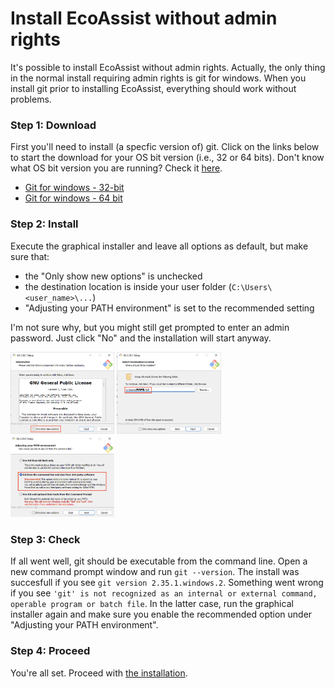 # Install EcoAssist without admin rights
It's possible to install EcoAssist without admin rights. Actually, the only thing in the normal install requiring admin rights is git for windows. When you install git prior to installing EcoAssist, everything should work without problems.

### Step 1: Download
First you'll need to install (a specfic version of) git. Click on the links below to start the download for your OS bit version (i.e., 32 or 64 bits). Don't know what OS bit version you are running? Check it [here](https://toolster.net/os_bit_checker).

* [Git for windows - 32-bit](https://github.com/git-for-windows/git/releases/download/v2.35.1.windows.2/Git-2.35.1.2-32-bit.exe)
* [Git for windows - 64 bit](https://github.com/git-for-windows/git/releases/download/v2.35.1.windows.2/Git-2.35.1.2-64-bit.exe)

### Step 2: Install
Execute the graphical installer and leave all options as default, but make sure that:
* the "Only show new options" is unchecked
* the destination location is inside your user folder (`C:\Users\<user_name>\...`)
* "Adjusting your PATH environment" is set to the recommended setting

I'm not sure why, but you might still get prompted to enter an admin password. Just click "No" and the installation will start anyway.

<p float="center">
  <img src="https://github.com/PetervanLunteren/EcoAssist-metadata/blob/main/imgs/install-git-1.png" width=33% height="auto" />
  <img src="https://github.com/PetervanLunteren/EcoAssist-metadata/blob/main/imgs/install-git-2.png" width=33% height="auto" />
  <img src="https://github.com/PetervanLunteren/EcoAssist-metadata/blob/main/imgs/install-git-3.png" width=33% height="auto" />
</p>

### Step 3: Check
If all went well, git should be executable from the command line. Open a new command prompt window and run `git --version`. The install was succesfull if you see `git version 2.35.1.windows.2`. Something went wrong if you see `'git' is not recognized as an internal or external command, operable program or batch file`. In the latter case, run the graphical installer again and make sure you enable the recommended option under "Adjusting your PATH environment".

### Step 4: Proceed
You're all set. Proceed with [the installation](https://github.com/PetervanLunteren/EcoAssist#windows-installation).
